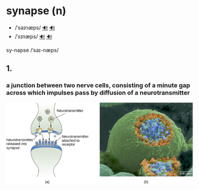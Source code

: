 # synapse (n)

- /ˈsaɪnæps/ [🔊](https://www.oxfordlearnersdictionaries.com/media/english/uk_pron/s/syn/synap/synapse__gb_1.mp3) [🔊](https://www.oxfordlearnersdictionaries.com/media/english/us_pron/s/syn/synap/synapse__us_1.mp3)
- /ˈsɪnæps/ [🔊](https://www.oxfordlearnersdictionaries.com/media/english/uk_pron/s/syn/synap/synapse__gb_2.mp3) [🔊](https://www.oxfordlearnersdictionaries.com/media/english/us_pron/s/syn/synap/synapse__us_2.mp3)

sy-napse /ˈsaɪ-næps/

## 1.

### a junction between two nerve cells, consisting of a minute gap across which impulses pass by diffusion of a neurotransmitter

![img.png](synaptic-cleft.png)
